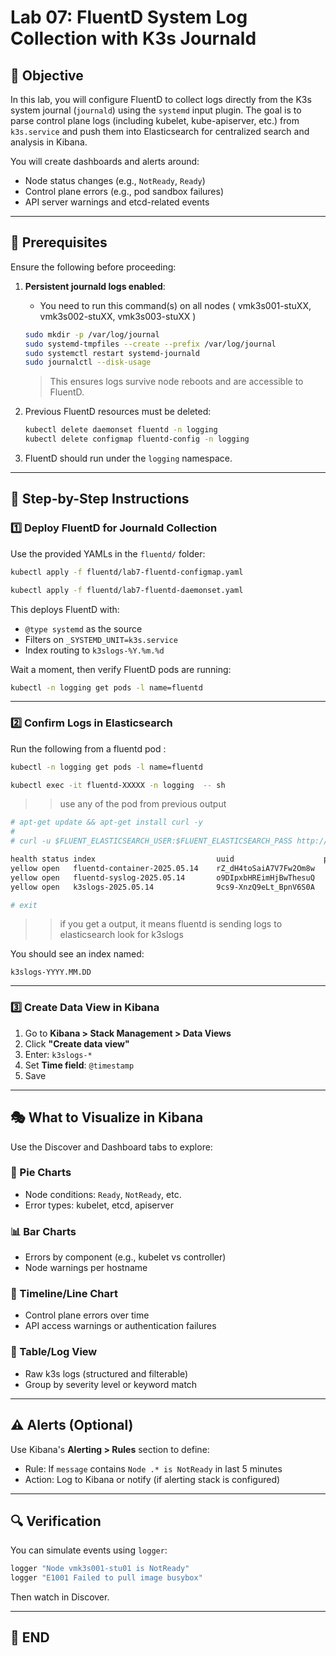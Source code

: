 # Lab 07: FluentD System Log Collection with K3s Journald

## 🌟 Objective

In this lab, you will configure FluentD to collect logs directly from the K3s system journal (`journald`) using the `systemd` input plugin. The goal is to parse control plane logs (including kubelet, kube-apiserver, etc.) from `k3s.service` and push them into Elasticsearch for centralized search and analysis in Kibana.

You will create dashboards and alerts around:

* Node status changes (e.g., `NotReady`, `Ready`)
* Control plane errors (e.g., pod sandbox failures)
* API server warnings and etcd-related events

---

## 🔧 Prerequisites

Ensure the following before proceeding:

1. **Persistent journald logs enabled**:

   * You need to run this command(s) on all nodes ( vmk3s001-stuXX, vmk3s002-stuXX, vmk3s003-stuXX )

   ```sh
   sudo mkdir -p /var/log/journal
   sudo systemd-tmpfiles --create --prefix /var/log/journal
   sudo systemctl restart systemd-journald
   sudo journalctl --disk-usage
   ```

   > This ensures logs survive node reboots and are accessible to FluentD.

2. Previous FluentD resources must be deleted:

   ```sh
   kubectl delete daemonset fluentd -n logging
   kubectl delete configmap fluentd-config -n logging
   ```

3. FluentD should run under the `logging` namespace.

---

## 🧠 Step-by-Step Instructions

### 1️⃣ Deploy FluentD for Journald Collection

Use the provided YAMLs in the `fluentd/` folder:

```sh
kubectl apply -f fluentd/lab7-fluentd-configmap.yaml
```

```sh
kubectl apply -f fluentd/lab7-fluentd-daemonset.yaml
```

This deploys FluentD with:

* `@type systemd` as the source
* Filters on `_SYSTEMD_UNIT=k3s.service`
* Index routing to `k3slogs-%Y.%m.%d`

Wait a moment, then verify FluentD pods are running:

```sh
kubectl -n logging get pods -l name=fluentd
```

---

### 2️⃣ Confirm Logs in Elasticsearch

Run the following from a fluentd pod :

```sh 
kubectl -n logging get pods -l name=fluentd
```

```bash 
kubectl exec -it fluentd-XXXXX -n logging  -- sh
```
>> use any of the pod from previous output 

```sh 
# apt-get update && apt-get install curl -y
# 
# curl -u $FLUENT_ELASTICSEARCH_USER:$FLUENT_ELASTICSEARCH_PASS http://$FLUENT_ELASTICSEARCH_HOST:$FLUENT_ELASTICSEARCH_PORT/_cat/indices?v

health status index                           uuid                    pri rep docs.count docs.deleted store.size pri.store.size dataset.size
yellow open   fluentd-container-2025.05.14    rZ_dH4toSaiA7V7Fw2Om8w   1   1       1879            0    953.2kb        953.2kb      953.2kb
yellow open   fluentd-syslog-2025.05.14       o9DIpxbHREimHjBwThesuQ   1   1       1482            0    374.1kb        374.1kb      374.1kb
yellow open   k3slogs-2025.05.14              9cs9-XnzQ9eLt_BpnV6S0A   1   1       1306            0      462kb          462kb        462kb

# exit 
```
>> if you get a output, it means fluentd is sending logs to elasticsearch 
>> look for k3slogs


You should see an index named:

```
k3slogs-YYYY.MM.DD
```

---

### 3️⃣ Create Data View in Kibana

1. Go to **Kibana > Stack Management > Data Views**
2. Click **"Create data view"**
3. Enter: `k3slogs-*`
4. Set **Time field**: `@timestamp`
5. Save

---

## 🎭 What to Visualize in Kibana

Use the Discover and Dashboard tabs to explore:

### 🎈 Pie Charts

* Node conditions: `Ready`, `NotReady`, etc.
* Error types: kubelet, etcd, apiserver

### 📊 Bar Charts

* Errors by component (e.g., kubelet vs controller)
* Node warnings per hostname

### 🔄 Timeline/Line Chart

* Control plane errors over time
* API access warnings or authentication failures

### 🔢 Table/Log View

* Raw k3s logs (structured and filterable)
* Group by severity level or keyword match

---

## ⚠️ Alerts (Optional)

Use Kibana's **Alerting > Rules** section to define:

* Rule: If `message` contains `Node .* is NotReady` in last 5 minutes
* Action: Log to Kibana or notify (if alerting stack is configured)

---

## 🔍 Verification

You can simulate events using `logger`:

```sh
logger "Node vmk3s001-stu01 is NotReady"
logger "E1001 Failed to pull image busybox"
```

Then watch in Discover.

---

## 🚀 END 